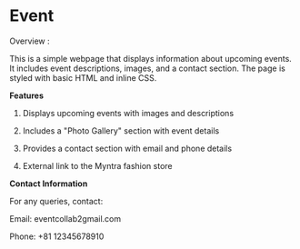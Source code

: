 # Event

Overview :

This is a simple webpage that displays information about upcoming events. It includes event descriptions, images, and a contact section. The page is styled with basic HTML and inline CSS.

**Features**

1) Displays upcoming events with images and descriptions

2) Includes a "Photo Gallery" section with event details

3) Provides a contact section with email and phone details

4) External link to the Myntra fashion store


**Contact Information**

For any queries, contact:

Email: eventcollab2gmail.com

Phone: +81 12345678910

  

